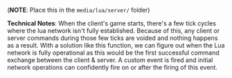 (**NOTE**: Place this in the `media/lua/server/` folder)

**Technical Notes**:
When the client's game starts, there's a few tick cycles where the lua network isn't fully established. Because of this, any client or server commands during those few ticks are voided and nothing happens as a result. With a solution like this function, we can figure out when the Lua network is fully operational as this would be the first successful command exchange between the client & server. A custom event is fired and initial network
operations can confidently fire on or after the firing of this event.
